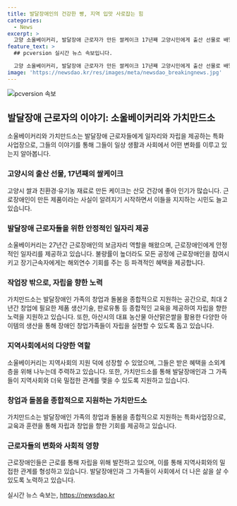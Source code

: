 ```yaml
---
title: 발달장애인의 건강한 빵, 지역 입맛 사로잡는 힘
categories:
  - News
excerpt: >
  고양 소울베이커리, 발달장애 근로자가 만든 쌀케이크 17년째 고양시민에게 출산 선물로 배달 중. 근로자들의 특별한 능력에 귀띔, 40대 최고령 근로자는 20년 경력. 직업재활시설에서 모든 공정에 근로장애인 참여, 최저임금만 받는 경우가 많아 임금격차를 줄이기 위한 노력도 진행 중. 지역사회 활동, 노숙인에게 빵을 후원하는 등 나눔활동 진행. 중소벤처기업부가 발달장애인 가족의 창업·돌봄 공간인 가치만드소 7번째 센터가 5월 충남 아산시에 개소.
feature_text: >
  ## pcversion 실시간 뉴스 속보입니다.

  고양 소울베이커리, 발달장애 근로자가 만든 쌀케이크 17년째 고양시민에게 출산 선물로 배달 중. 근로자들의 특별한 능력에 귀띔, 40대 최고령 근로자는 20년 경력. 직업재활시설에서 모든 공정에 근로장애인 참여, 최저임금만 받는 경우가 많아 임금격차를 줄이기 위한 노력도 진행 중. 지역사회 활동, 노숙인에게 빵을 후원하는 등 나눔활동 진행. 중소벤처기업부가 발달장애인 가족의 창업·돌봄 공간인 가치만드소 7번째 센터가 5월 충남 아산시에 개소.
image: 'https://newsdao.kr/res/images/meta/newsdao_breakingnews.jpg'
---
```


<p><img src="https://newsdao.kr/res/images/meta/newsdao_breakingnews.jpg" alt="pcversion 속보" /></p>

<h2 data-ke-size="size26">발달장애 근로자의 이야기: 소울베이커리와 가치만드소</h2>

<p data-ke-size="size16">소울베이커리와 가치만드소는 발달장애 근로자들에게 일자리와 자립을 제공하는 특화사업장으로, 그들의 이야기를 통해 그들이 일상 생활과 사회에서 어떤 변화를 이루고 있는지 알아봅니다.</p>

<h3 data-ke-size="size21">고양시의 출산 선물, 17년째의 쌀케이크</h3>

<p data-ke-size="size16">고양시 쌀과 친환경·유기농 재료로 만든 케이크는 산모 건강에 좋아 인기가 많습니다. 근로장애인이 만든 제품이라는 사실이 알려지기 시작하면서 이들을 지지하는 시민도 늘고 있습니다.</p>

<h3 data-ke-size="size21">발달장애 근로자들을 위한 안정적인 일자리 제공</h3>

<p data-ke-size="size16">소울베이커리는 27년간 근로장애인의 보금자리 역할을 해왔으며, 근로장애인에게 안정적인 일자리를 제공하고 있습니다. 불량률이 높더라도 모든 공정에 근로장애인을 참여시키고 장기근속자에게는 해외연수 기회를 주는 등 파격적인 혜택을 제공합니다.</p>

<h3 data-ke-size="size21">작업장 밖으로, 자립을 향한 노력</h3>

<p data-ke-size="size16">가치만드소는 발달장애인 가족의 창업과 돌봄을 종합적으로 지원하는 공간으로, 최대 2년간 창업에 필요한 제품 생산기술, 판로유통 등 종합적인 교육을 제공하여 자립을 향한 노력을 지원하고 있습니다. 또한, 아산시의 대표 농산물 아산맑은쌀을 활용한 다양한 아이템의 생산을 통해 장애인 창업가족들이 자립을 실현할 수 있도록 돕고 있습니다.</p>

<h3 data-ke-size="size21">지역사회에서의 다양한 역할</h3>

<p data-ke-size="size16">소울베이커리는 지역사회의 지원 덕에 성장할 수 있었으며, 그들은 받은 혜택을 소외계층을 위해 나누는데 주력하고 있습니다. 또한, 가치만드소를 통해 발달장애인과 그 가족들이 지역사회와 더욱 밀접한 관계를 맺을 수 있도록 지원하고 있습니다.</p>

<h3 data-ke-size="size21">창업과 돌봄을 종합적으로 지원하는 가치만드소</h3>

<p data-ke-size="size16">가치만드소는 발달장애인 가족의 창업과 돌봄을 종합적으로 지원하는 특화사업장으로, 교육과 훈련을 통해 자립과 창업을 향한 기회를 제공하고 있습니다.</p>

<h3 data-ke-size="size21">근로자들의 변화와 사회적 영향</h3>

<p data-ke-size="size16">근로장애인들은 근로를 통해 자립을 위해 발전하고 있으며, 이를 통해 지역사회와의 밀접한 관계를 형성하고 있습니다. 발달장애인과 그 가족들이 사회에서 더 나은 삶을 살 수 있도록 노력하고 있습니다.</p>
실시간 뉴스 속보는, <a href="https://newsdao.kr" rel="dofollow">https://newsdao.kr</a>


